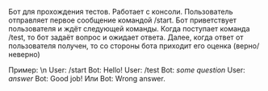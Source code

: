Бот для прохождения тестов. Работает с консоли.
Пользователь отправляет первое сообщение командой /start. Бот приветствует пользователя и ждёт следующей команды. 
Когда поступает команда /test, то бот задаёт вопрос и ожидает ответа. Далее, когда ответ от пользователя получен, то со стороны бота приходит его оценка (верно/неверно)

Пример: \n
User: /start
Bot: Hello!
User: /test
Bot: *some question*
User: *answer*
Bot: Good job! 
Или 
Bot: Wrong answer.
